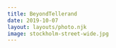 ```yaml
---
title: BeyondTellerand
date: 2019-10-07
layout: layouts/photo.njk
image: stockholm-street-wide.jpg
---
```

